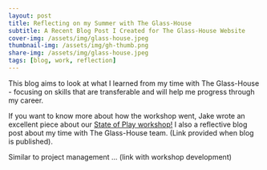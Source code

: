 ```yaml
---
layout: post
title: Reflecting on my Summer with The Glass-House
subtitle: A Recent Blog Post I Created for The Glass-House Website
cover-img: /assets/img/glass-house.jpeg
thumbnail-img: /assets/img/gh-thumb.png
share-img: /assets/img/glass-house.jpeg
tags: [blog, work, reflection]
---
```


This blog aims to look at what I learned from my time with The Glass-House - focusing on skills that are transferable and will help me progress through my career.

If you want to know more about how the workshop went, Jake wrote an excellent piece about our [State of Play workshop!](https://theglasshouse.org.uk/co-design-collaboration/the-state-of-play-workshop-a-design-and-gaming-workshop-at-the-national-videogame-museum/)
I also a reflective blog post about my time with The Glass-House team. (Link provided when blog is published).

Similar to project management ... (link with workshop development)

